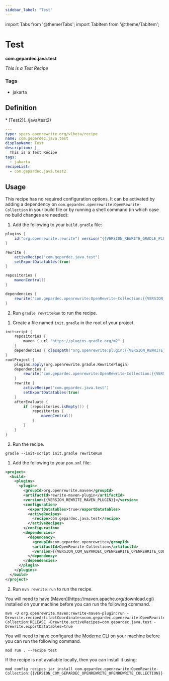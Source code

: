 ```yaml
---
sidebar_label: "Test"
---
```


import Tabs from '@theme/Tabs';
import TabItem from '@theme/TabItem';

# Test

**com.gepardec.java.test**

_This is a Test Recipe_

### Tags

* jakarta


## Definition

<Tabs groupId="recipeType">
<TabItem value="recipe-list" label="Recipe List" >
* [Test2](../java/test2)

</TabItem>

<TabItem value="yaml-recipe-list" label="Yaml Recipe List">

```yaml
---
type: specs.openrewrite.org/v1beta/recipe
name: com.gepardec.java.test
displayName: Test
description: |
  This is a Test Recipe
tags:
  - jakarta
recipeList:
  - com.gepardec.java.test2

```
</TabItem>
</Tabs>

## Usage

This recipe has no required configuration options. It can be activated by adding a dependency on `com.gepardec.openrewrite:OpenRewrite-Collection` in your build file or by running a shell command (in which case no build changes are needed):
<Tabs groupId="projectType">
<TabItem value="gradle" label="Gradle">

1. Add the following to your `build.gradle` file:

```groovy title="build.gradle"
plugins {
    id("org.openrewrite.rewrite") version("{{VERSION_REWRITE_GRADLE_PLUGIN}}")
}

rewrite {
    activeRecipe("com.gepardec.java.test")
    setExportDatatables(true)
}

repositories {
    mavenCentral()
}

dependencies {
    rewrite("com.gepardec.openrewrite:OpenRewrite-Collection:{{VERSION_COM_GEPARDEC_OPENREWRITE_OPENREWRITE_COLLECTION}}")
}
```

2. Run `gradle rewriteRun` to run the recipe.
</TabItem>

<TabItem value="gradle-init-script" label="Gradle init script">

1. Create a file named `init.gradle` in the root of your project.

```groovy title="init.gradle"
initscript {
    repositories {
        maven { url "https://plugins.gradle.org/m2" }
    }
    dependencies { classpath("org.openrewrite:plugin:{{VERSION_REWRITE_GRADLE_PLUGIN}}") }
}
rootProject {
    plugins.apply(org.openrewrite.gradle.RewritePlugin)
    dependencies {
        rewrite("com.gepardec.openrewrite:OpenRewrite-Collection:{{VERSION_COM_GEPARDEC_OPENREWRITE_OPENREWRITE_COLLECTION}}")
    }
    rewrite {
        activeRecipe("com.gepardec.java.test")
        setExportDatatables(true)
    }
    afterEvaluate {
        if (repositories.isEmpty()) {
            repositories {
                mavenCentral()
            }
        }
    }
}
```

2. Run the recipe.

```shell title="shell"
gradle --init-script init.gradle rewriteRun
```

</TabItem>
<TabItem value="maven" label="Maven POM">

1. Add the following to your `pom.xml` file:

```xml title="pom.xml"
<project>
  <build>
    <plugins>
      <plugin>
        <groupId>org.openrewrite.maven</groupId>
        <artifactId>rewrite-maven-plugin</artifactId>
        <version>{{VERSION_REWRITE_MAVEN_PLUGIN}}</version>
        <configuration>
          <exportDatatables>true</exportDatatables>
          <activeRecipes>
            <recipe>com.gepardec.java.test</recipe>
          </activeRecipes>
        </configuration>
        <dependencies>
          <dependency>
            <groupId>com.gepardec.openrewrite</groupId>
            <artifactId>OpenRewrite-Collection</artifactId>
            <version>{{VERSION_COM_GEPARDEC_OPENREWRITE_OPENREWRITE_COLLECTION}}</version>
          </dependency>
        </dependencies>
      </plugin>
    </plugins>
  </build>
</project>
```

2. Run `mvn rewrite:run` to run the recipe.
</TabItem>

<TabItem value="maven-command-line" label="Maven Command Line">
You will need to have [Maven](https://maven.apache.org/download.cgi) installed on your machine before you can run the following command.

```shell title="shell"
mvn -U org.openrewrite.maven:rewrite-maven-plugin:run -Drewrite.recipeArtifactCoordinates=com.gepardec.openrewrite:OpenRewrite-Collection:RELEASE -Drewrite.activeRecipes=com.gepardec.java.test -Drewrite.exportDatatables=true
```
</TabItem>
<TabItem value="moderne-cli" label="Moderne CLI">

You will need to have configured the [Moderne CLI](https://docs.moderne.io/user-documentation/moderne-cli/getting-started/cli-intro) on your machine before you can run the following command.

```shell title="shell"
mod run . --recipe test
```

If the recipe is not available locally, then you can install it using:
```shell
mod config recipes jar install com.gepardec.openrewrite:OpenRewrite-Collection:{{VERSION_COM_GEPARDEC_OPENREWRITE_OPENREWRITE_COLLECTION}}
```
</TabItem>
</Tabs>
